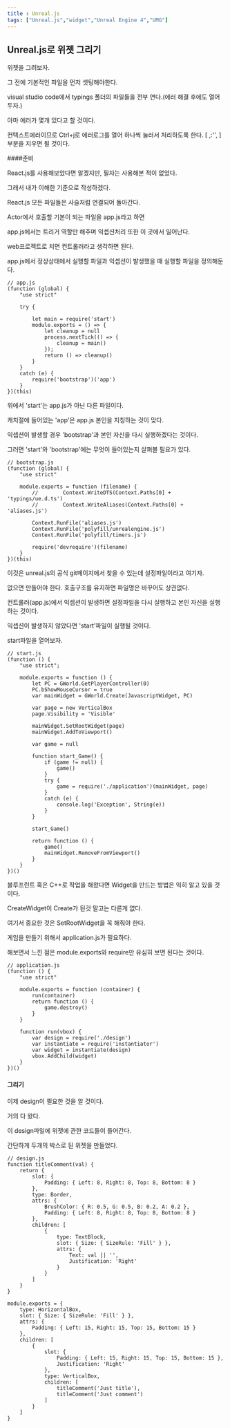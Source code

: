 ```yaml
---
title : Unreal.js
tags: ["Unreal.js","widget","Unreal Engine 4","UMG"] 
---
```




## Unreal.js로 위젯 그리기

위젯을 그려보자.

그 전에 기본적인 파일을 먼저 셋팅해야한다.

visual studio code에서 typings 폴더의 파일들을 전부 연다.(에러 해결 후에도 열어두자.)

아마 에러가 몇개 있다고 할 것이다.

컨텍스트에러이므로 Ctrl+j로 에러로그를 열어 하나씩 눌러서 처리하도록 한다. [ ,:'', ] 부분을 지우면 될 것이다.



####준비

React.js를 사용해보았다면 알겠지만, 필자는 사용해본 적이 없었다.

그래서 내가 이해한 기준으로 작성하겠다.

React.js 모든 파일들은 사슬처럼 연결되어 돌아간다.

Actor에서 호출할 기본이 되는 파일을 app.js라고 하면

app.js에서는 트리거 역할만 해주며 익셉션처리 또한 이 곳에서 일어난다.

web프로젝트로 치면 컨트롤러라고 생각하면 된다.

app.js에서 정상상태에서 실행할 파일과 익셉션이 발생했을 때 실행할 파일을 정의해둔다.

```react
// app.js
(function (global) {
    "use strict"

    try {

        let main = require('start')
        module.exports = () => {
            let cleanup = null
            process.nextTick(() => {
                cleanup = main()
            });
            return () => cleanup()
        }
    }
    catch (e) {
        require('bootstrap')('app')
    }
})(this)
```

위에서 'start'는 app.js가 아닌 다른 파일이다.

캐치절에 들어있는 'app'은 app.js 본인을 지칭하는 것이 맞다.

익셉션이 발생할 경우 'bootstrap'과 본인 자신을 다시 실행하겠다는 것이다.

그러면 'start'와 'bootstrap'에는 무엇이 들어있는지 살펴볼 필요가 있다.

```react
// bootstrap.js
(function (global) {
    "use strict"

    module.exports = function (filename) {
        //        Context.WriteDTS(Context.Paths[0] + 'typings/ue.d.ts')
        //        Context.WriteAliases(Context.Paths[0] + 'aliases.js')

        Context.RunFile('aliases.js')
        Context.RunFile('polyfill/unrealengine.js')
        Context.RunFile('polyfill/timers.js')

        require('devrequire')(filename)
    }
})(this)
```

이것은 unreal.js의 공식 git페이지에서 찾을 수 있는데 설정파일이라고 여기자.

없으면 만들어야 한다. 호출구조를 유지하면 파일명은 바꾸어도 상관없다.

컨트롤러(app.js)에서 익셉션이 발생하면 설정파일을 다시 실행하고 본인 자신을 실행하는 것이다.

익셉션이 발생하지 않았다면 'start'파일이 실행될 것이다.

start파일을 열어보자.

```react
// start.js
(function () {
    "use strict";

    module.exports = function () {
        let PC = GWorld.GetPlayerController(0)
        PC.bShowMouseCursor = true
        var mainWidget = GWorld.Create(JavascriptWidget, PC)

        var page = new VerticalBox
        page.Visibility = 'Visible'

        mainWidget.SetRootWidget(page)
        mainWidget.AddToViewport()
        
        var game = null

        function start_Game() {
            if (game != null) {
                game()
            }
            try {
                game = require('./application')(mainWidget, page)
            }
            catch (e) {
                console.log('Exception', String(e))
            }
        }
        
        start_Game()

        return function () {
            game()
            mainWidget.RemoveFromViewport()
        }
    }
})()
```

블루프린트 혹은 C++로 작업을 해왔다면 Widget을 만드는 방법은 익히 알고 있을 것이다.

CreateWidget이 Create가 된것 말고는 다른게 없다.

여기서 중요한 것은 SetRootWidget을 꼭 해줘야 한다.

게임을 만들기 위해서 application.js가 필요하다.

해보면서 느낀 점은 module.exports와 require만 유심히 보면 된다는 것이다.

```react
// application.js
(function () {
    "use strict"

    module.exports = function (container) {
        run(container)
        return function () {
            game.destroy()
        }
    }

    function run(vbox) {
        var design = require('./design')
        var instantiate = require('instantiator')
        var widget = instantiate(design)
        vbox.AddChild(widget)
    }
})()
```



#### 그리기

이제 design이 필요한 것을 알 것이다.

거의 다 왔다.

이 design파일에 위젯에 관한 코드들이 들어간다.

간단하게 두개의 박스로 된 위젯을 만들었다.

```react
// design.js
function titleComment(val) {
    return {
        slot: {
            Padding: { Left: 8, Right: 8, Top: 8, Bottom: 8 }
        },
        type: Border,
        attrs: {
            BrushColor: { R: 0.5, G: 0.5, B: 0.2, A: 0.2 },
            Padding: { Left: 8, Right: 8, Top: 8, Bottom: 8 }
        },
        children: [
            {
                type: TextBlock,
                slot: { Size: { SizeRule: 'Fill' } },
                attrs: {
                    Text: val || '',
                    Justification: 'Right'
                }
            }
        ]
    }
}

module.exports = {
    type: HorizontalBox,
    slot: { Size: { SizeRule: 'Fill' } },
    attrs: {
        Padding: { Left: 15, Right: 15, Top: 15, Bottom: 15 }
    },
    children: [
        {
            slot: {
                Padding: { Left: 15, Right: 15, Top: 15, Bottom: 15 },
                Justification: 'Right'
            },
            type: VerticalBox,
            children: [
                titleComment('Just title'),
                titleComment('Just comment')
            ]
        }
    ]
}
```
